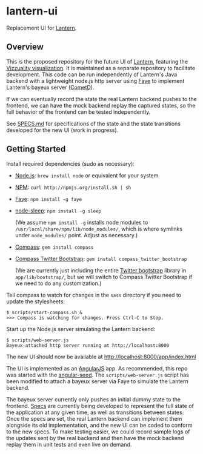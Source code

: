 # lantern-ui

Replacement UI for [Lantern](https://github.com/getlantern/lantern).

## Overview

This is the proposed repository for the future UI of
[Lantern](https://github.com/getlantern/lantern), featuring the [Vizzuality
visualization](http://vizzuality.github.com/lantern/). It is maintained as
a separate repository to facilitate development. This code can be run
independently of Lantern's Java backend with a lightweight node.js http server
using [Faye](http://faye.jcoglan.com/) to implement Lantern's bayeux server
([CometD](http://cometd.org/)).

If we can eventually record the state the real Lantern backend pushes to the
frontend, we can have the mock backend replay the captured states, so the full
behavior of the frontend can be tested independently.

See [SPECS.md](https://github.com/getlantern/lantern-ui/blob/master/SPECS.md)
for specifications of the state and the state transitions developed for the new
UI (work in progress).


## Getting Started

Install required dependencies (sudo as necessary):

* [Node.js](http://nodejs.org/): `brew install node` or equivalent for your
  system

* [NPM](http://npmjs.org/): `curl http://npmjs.org/install.sh | sh`

* [Faye](http://faye.jcoglan.com/): `npm install -g faye`

* [node-sleep](https://github.com/ErikDubbelboer/node-sleep): `npm install -g
  sleep`

  (We assume `npm install -g` installs node modules to
  `/usr/local/share/npm/lib/node_modules/`, which is where symlinks under
  `node_modules/` point. Adjust as necessary.)

* [Compass](http://compass-style.org/): `gem install compass`
  
* [Compass Twitter Bootstrap](https://github.com/vwall/compass-twitter-bootstrap):
  `gem install compass_twitter_bootstrap`

  (We are currently just including the entire
  [Twitter bootstrap](http://twitter.github.com/bootstrap/) library in
  `app/lib/bootstrap/`, but we will switch to Compass Twitter Bootstrap if
  we need to do any customization.)

Tell compass to watch for changes in the `sass` directory if you need to update
the stylesheets:

    $ scripts/start-compass.sh &
    >>> Compass is watching for changes. Press Ctrl-C to Stop.


Start up the Node.js server simulating the Lantern backend:

    $ scripts/web-server.js
    Bayeux-attached http server running at http://localhost:8000

The new UI should now be available at
[http://localhost:8000/app/index.html](http://localhost:8000/app/index.html)

The UI is implemented as an [AngularJS](http://angularjs.org) app. As
recommended, this repo was started with the
[angular-seed](https://github.com/angular/angular-seed). The
`scripts/web-server.js` script has been modified to attach a bayeux server
via Faye to simulate the Lantern backend.

The bayeux server currently only pushes an initial dummy state to the frontend.
[Specs](https://github.com/getlantern/lantern-ui/blob/master/SPECS.md) are
currently being developed to represent the full state of the application at any
given time, as well as transitions between states. Once the specs are set, the
real Lantern backend can implement them alongside its old implementation, and
the new UI can be coded to conform to the new specs. To make testing easier, we
could record sample logs of the updates sent by the real backend and then have
the mock backend replay them in unit tests and even live on demand.
